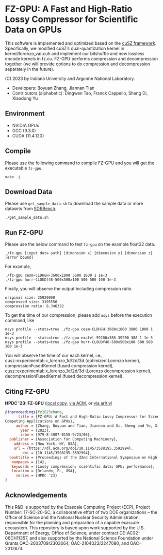 # FZ-GPU: A Fast and High-Ratio Lossy Compressor for Scientific Data on GPUs

This software is implemented and optimized based on the [cuSZ framework](https://github.com/szcompressor/cuSZ). Specifically, we modified cuSZ’s dual-quantization kernel in kernel/lorenzo_var.cuh and implement our bitshuffle and new lossless encode kernels in fz.cu. FZ-GPU performs compression and decompression together (we will provide options to do compression and decompression separately in the future).

(C) 2023 by Indiana University and Argonne National Laboratory.

- Developers: Boyuan Zhang, Jiannan Tian
- Contributors (alphabetic): Dingwen Tao, Franck Cappello, Sheng Di, Xiaodong Yu

## Environment
- NVIDIA GPUs
- GCC (9.3.0)
- CUDA (11.4.120)

## Compile
Please use the following command to compile FZ-GPU and you will get the executable ```fz-gpu```.
```
make -j
```

## Download Data
Please use ```get_sample_data.sh``` to download the sample data or more datasets from [SDRBench](http://sdrbench.github.io/).

```
./get_sample_data.sh
```

## Run FZ-GPU
Please use the below command to test ```fz-gpu``` on the example float32 data.
```
./fz-gpu [input data path] [dimension x] [dimension y] [dimension z] [error bound]
```

For example,
```
./fz-gpu cesm-CLDHGH-3600x1800 3600 1800 1 1e-3
./fz-gpu hurr-CLOUDf48-500x500x100 500 500 100 1e-3
```

Finally, you will observe the output including compression ratio.
```
original size: 25920000
compressed size: 3105556
compression ratio: 8.346332
```

To get the time of our compression, please add ```nsys``` before the execution command, like
```
nsys profile --stats=true ./fz-gpu cesm-CLDHGH-3600x1800 3600 1800 1 1e-3
nsys profile --stats=true ./fz-gpu exafel-59200x388 39200 388 1 1e-3
nsys profile --stats=true ./fz-gpu hurr-CLOUDf48-500x500x100 500 500 100 1e-3
```

You will observe the time of our each kernel, i.e., cusz::experimental::c_lorenzo_1d/2d/3d (optimized Lorenzo kernel), compressionFusedKernel (fused compression kernel), cusz::experimental::x_lorenzo_1d/2d/3d (Lorenzo decompression kernel), decompressionFusedKernel (fused decompression kernel). 

## Citing FZ-GPU
**HPDC '23: FZ-GPU** ([local copy](HPDC23-FZ-GPU.pdf), [via ACM](https://dl.acm.org/doi/10.1145/3588195.3592994), or [via arXiv](https://arxiv.org/abs/2304.12557))

```bibtex
@inproceedings{fz2023zhang,
      title = {FZ-GPU: A Fast and High-Ratio Lossy Compressor for Scientific
Computing Applications on GPUs},
     author = {Zhang, Boyuan and Tian, Jiannan and Di, Sheng and Yu, Xiaodong and Feng, Yunhe and Liang, Xin and Tao, Dingwen and Cappello, Franck},
       year = {2023},
       isbn = {979-8-4007-0155-9/23/06},
  publisher = {Association for Computing Machinery},
    address = {New York, NY, USA},
	url = {https://dl.acm.org/doi/10.1145/3588195.3592994},
        doi = {10.1145/3588195.3592994},
  booktitle = {Proceedings of the 32nd International Symposium on High-Performance Parallel and Distributed Computing},
   numpages = {14},
   keywords = {Lossy compression; scientific data; GPU; performance},
   location = {Orlando, FL, USA},
     series = {HPDC '23}
}
```

## Acknowledgements
This R&D is supported by the Exascale Computing Project (ECP), Project Number: 17-SC-20-SC, a collaborative effort of two DOE organizations – the Office of Science and the National Nuclear Security Administration, responsible for the planning and preparation of a capable exascale ecosystem. This repository is based upon work supported by the U.S. Department of Energy, Office of Science, under contract DE-AC02-06CH11357, and also supported by the National Science Foundation under Grants OAC-2003709/2303064, OAC-2104023/2247080, and OAC-2312673.
